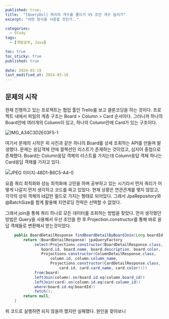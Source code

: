 ```yaml
---
published: true;
title:  "[QueryDsl] 쿼리의 개수를 줄이기 VS 조인 개수 늘리기"
excerpt: "어떤 방식을 사용할 것인가.."

categories:
  - Study
tags:
  - [개발공부, Java]

toc: true
toc_sticky: true
published: true
 
date: 2024-03-19
last_modified_at: 2024-03-19
---
```

## 문제의 시작
현재 진행하고 있는 프로젝트는 협업 툴인 Trello를 보고 클론코딩을 하는 것이다. 프로젝트 내에서 파일의 계층 구조는 Board > Column > Card 순서이다. 그러니까 하나의 Board안에 여러개의 Column이 있고, 하나의 Column안에 Card가 있는 구조이다. 

![IMG_A34C3D2E03F5-1](https://github.com/Website-Redesign/Trello/assets/139452702/59ddfef5-7939-4e4a-b2f7-8007e2874287)

여기서 문제의 시작은 위 사진과 같은 하나의 Board를 상세 조회하는 API를 만들며 발생했다. 문제는 응답객체 안에 컬렉션인 리스트가 존재하는 것이었고, 심지어 중첩으로 존재했다. Board는 Column응답 객체의 리스트를 가지는데 Column응답 객체 하나는 Card응답 객체를 가지고 있다.

![JPEG 이미지-48D1-B6C5-A4-0](https://github.com/Website-Redesign/Trello/assets/139452702/dfc90c80-75e9-40e5-aa89-bbf94e089d59)

요즘 쿼리 최적화와 성능 최적화에 고민을 하며 공부하고 있는 시기라서 먼저 쿼리가 어떻게 나갈지 먼저 생각하고 코드를 짜고 있었다. 현재 상황은 연관관계를 맺지 않았고, 각각의 상위 객체의 Id값만 필드로 가지는 형태로 되어있다. 그래서 JpaRepository와 @BatchSize를 함계 활용해 지연로딩 전략은 선택할 수 없었다.  

그래서 join을 통해 쿼리 하나로 모든 데이터를 조회하는 방법을 찾았다. 먼저 생각했던 방법은 Query을 사용해서 우선 조인을 한 후 Projection.constructor를 통해 바로 응답 객체들로 변환해서 받는것이었다.
```java
    public BoardDetailResponse findBoardDetailByBoardJoin(Long boardId) {
        return (BoardDetailResponse) jpaQueryFactory
            .select(Projections.constructor(BoardDetailResponse.class,
                board.id, board.name, board.description, board.color,
                Projections.constructor(ColumnDetailResponse.class,
                    column.id, column.column_name,
                    Projections.constructor(CardDetailResponse.class,
                        card.id, card.card_name, card.color))))
            .from(board)
            .leftJoin(column).on(board.id.eq(column.board_id))
            .leftJoin(card).on(column.id.eq(card.column_id))
            .where(board.id.eq(boardId))
            .fetch();
        return null;
    }
```
위 코드로 실행하면 되지 않을까 했지만 실패했다. 원인을 찾아보니

